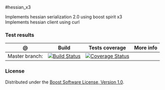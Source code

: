 #hessian_x3

Implements hessian serialization 2.0 using boost spirit x3<br>
Implements hessian client using curl

### Test results

@               | Build         | Tests coverage | More info
----------------|-------------- | -------------- |-----------
Master branch:  | [![Build Status](https://travis-ci.org/octopus-prime/hessian_x3.svg?branch=master)](https://travis-ci.org/octopus-prime/hessian_x3) | [![Coverage Status](https://coveralls.io/repos/github/octopus-prime/hessian_x3/badge.svg?branch=master)](https://coveralls.io/github/octopus-prime/hessian_x3?branch=master)

### License

Distributed under the [Boost Software License, Version 1.0](http://boost.org/LICENSE_1_0.txt).
